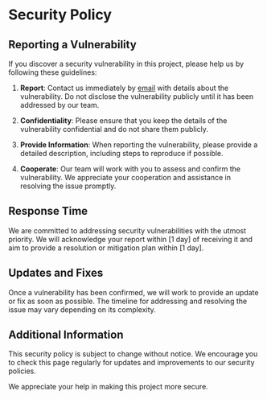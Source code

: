 # Security Policy

## Reporting a Vulnerability

If you discover a security vulnerability in this project, please help us by following these guidelines:

1. **Report**: Contact us immediately by [email](mailto:mohsenaahmadi@gmail.com) with details about the vulnerability. Do not disclose the vulnerability publicly until it has been addressed by our team.

2. **Confidentiality**: Please ensure that you keep the details of the vulnerability confidential and do not share them publicly.

3. **Provide Information**: When reporting the vulnerability, please provide a detailed description, including steps to reproduce if possible.

4. **Cooperate**: Our team will work with you to assess and confirm the vulnerability. We appreciate your cooperation and assistance in resolving the issue promptly.

## Response Time

We are committed to addressing security vulnerabilities with the utmost priority. We will acknowledge your report within [1 day] of receiving it and aim to provide a resolution or mitigation plan within [1 day].

## Updates and Fixes

Once a vulnerability has been confirmed, we will work to provide an update or fix as soon as possible. The timeline for addressing and resolving the issue may vary depending on its complexity.

## Additional Information

This security policy is subject to change without notice. We encourage you to check this page regularly for updates and improvements to our security policies.

We appreciate your help in making this project more secure.
